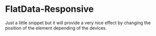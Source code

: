 # FlatData-Responsive
Just a little snippet but it will provide a very nice effect by changing the position of the element depending of the devices.
